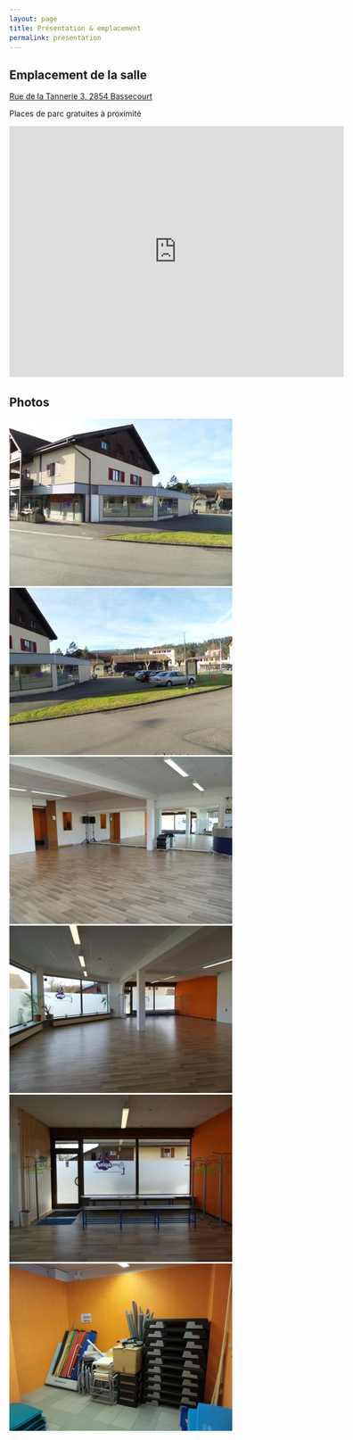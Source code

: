 ```yaml
---
layout: page
title: Présentation & emplacement
permalink: presentation
---
```


## Emplacement de la salle

[Rue de la Tannerie 3, 2854 Bassecourt](https://www.google.ch/maps/place/Gym%27agine/@47.3393997,7.247043,312m/data=!3m1!1e3!4m7!1m4!3m3!1s0x4791e5ad6d422a13:0xac2c22e89bd9d332!2sGym%27agine!3b1!3m1!1s0x4791e5ad6d422a13:0xac2c22e89bd9d332?hl=fr)

Places de parc gratuites à proximité

<iframe src="https://www.google.com/maps/embed?pb=!1m14!1m8!1m3!1d1357.1391521084397!2d7.247043008592071!3d47.339399730399144!3m2!1i1024!2i768!4f13.1!3m3!1m2!1s0x4791e5ad6d422a13%3A0xac2c22e89bd9d332!2sGym'agine!5e1!3m2!1sfr!2sch!4v1420988457109" style="border:0" width="600" frameborder="0" height="450"></iframe>

## Photos

<div class="gallery">
<a href="/img/presentation/db8a42563b4c8181ea9392e7a5e5da64.jpg" class="gallery-item"><img src="/img/presentation/7775d4eb445e9c6f5394aee4951c9d22.jpg"></a>
<a href="/img/presentation/9a07eb69350b35ef0e204b3f02652239.jpg" class="gallery-item"><img src="/img/presentation/2b53f4df0f9ca4ac2bb6bbe7d2b68669.jpg"></a>
<a href="/img/presentation/44aa1d6a050fba336754941fa982d79f.jpg" class="gallery-item"><img src="/img/presentation/5c9866317d6a147c26443d14744aaebc.jpg"></a>
<a href="/img/presentation/92f83d54172ce0c8c57582b1944feeb4.jpg" class="gallery-item"><img src="/img/presentation/74c55a986b0ab7e95ef4caf0662291db.jpg"></a>
<a href="/img/presentation/7f37d335d8985f200e09499f28a7bf09.jpg" class="gallery-item"><img src="/img/presentation/e7e883a418479bedb4a9a5ff94e58e5e.jpg"></a>
<a href="/img/presentation/c3889c104b2d2519b3bac8436e6a560a.jpg" class="gallery-item"><img src="/img/presentation/4dd7f77172f1acde4406bd46060a1b71.jpg"></a>
</div>